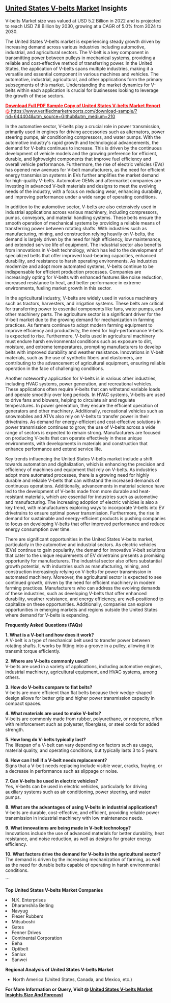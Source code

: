 <h2><a href="https://www.verifiedmarketreports.com/download-sample/?rid=644404&amp;utm_source=Github&amp;utm_medium=210" target="_blank">United States V-belts Market</a> Insights</h2><p>V-belts Market size was valued at USD 5.2 Billion in 2022 and is projected to reach USD 7.8 Billion by 2030, growing at a CAGR of 5.0% from 2024 to 2030.</p><p><p>The United States V-belts market is experiencing steady growth driven by increasing demand across various industries including automotive, industrial, and agricultural sectors. The V-belt is a key component in transmitting power between pulleys in mechanical systems, providing a reliable and cost-effective method of transferring power. In the United States, the application of V-belts spans multiple industries, making it a versatile and essential component in various machines and vehicles. The automotive, industrial, agricultural, and other applications form the primary subsegments of this market. Understanding the market dynamics for V-belts within each application is crucial for businesses looking to leverage the growth of these sectors. <a href="#"><p><span class=""><span style="color: #ff0000;"><strong>Download Full PDF Sample Copy of United States V-belts Market Report</strong> @ </span><a href="https://www.verifiedmarketreports.com/download-sample/?rid=644404&amp;utm_source=Github&amp;utm_medium=210" target="_blank">https://www.verifiedmarketreports.com/download-sample/?rid=644404&amp;utm_source=Github&amp;utm_medium=210</a></span></p></a></p><p>In the automotive sector, V-belts play a crucial role in power transmission, primarily used in engines for driving accessories such as alternators, power steering pumps, air conditioning compressors, and water pumps. With the automotive industry's rapid growth and technological advancements, the demand for V-belts continues to increase. This is driven by the continuous development of vehicle models and the growing preference for efficient, durable, and lightweight components that improve fuel efficiency and overall vehicle performance. Furthermore, the rise of electric vehicles (EVs) has opened new avenues for V-belt manufacturers, as the need for efficient energy transmission systems in EVs further amplifies the market demand for high-quality V-belts. Automotive OEMs and aftermarket companies are investing in advanced V-belt materials and designs to meet the evolving needs of the industry, with a focus on reducing wear, enhancing durability, and improving performance under a wide range of operating conditions.</p><p>In addition to the automotive sector, V-belts are also extensively used in industrial applications across various machinery, including compressors, pumps, conveyors, and material handling systems. These belts ensure the smooth operation of mechanical systems by providing a reliable means of transferring power between rotating shafts. With industries such as manufacturing, mining, and construction relying heavily on V-belts, the demand is largely driven by the need for high efficiency, low maintenance, and extended service life of equipment. The industrial sector also benefits from innovations in V-belt technology, which has led to the development of specialized belts that offer improved load-bearing capacities, enhanced durability, and resistance to harsh operating environments. As industries modernize and adopt more automated systems, V-belts continue to be indispensable for efficient production processes. Companies are increasingly opting for V-belts with enhanced features like noise reduction, increased resistance to heat, and better performance in extreme environments, fueling market growth in this sector.</p><p>In the agricultural industry, V-belts are widely used in various machinery such as tractors, harvesters, and irrigation systems. These belts are critical for transferring power to essential components like fans, water pumps, and other machinery parts. The agriculture sector is a significant driver for the V-belt market due to the growing demand for mechanization in farming practices. As farmers continue to adopt modern farming equipment to improve efficiency and productivity, the need for high-performance V-belts is expected to rise. Furthermore, V-belts used in agricultural machinery must endure harsh environmental conditions such as exposure to dirt, moisture, and extreme temperatures, prompting manufacturers to develop belts with improved durability and weather resistance. Innovations in V-belt materials, such as the use of synthetic fibers and elastomers, are contributing to the advancement of agricultural equipment, ensuring reliable operation in the face of challenging conditions.</p><p>Another noteworthy application for V-belts is in various other industries, including HVAC systems, power generation, and recreational vehicles. These applications often require V-belts that can withstand variable loads and operate smoothly over long periods. In HVAC systems, V-belts are used to drive fans and blowers, helping to circulate air and regulate temperatures. In power generation, they ensure the efficient operation of generators and other machinery. Additionally, recreational vehicles such as snowmobiles and ATVs also rely on V-belts to transfer power in their drivetrains. As demand for energy-efficient and cost-effective solutions in power transmission continues to grow, the use of V-belts across a wide range of sectors is expected to remain strong. Manufacturers are focused on producing V-belts that can operate effectively in these unique environments, with developments in materials and construction that enhance performance and extend service life.</p><p>Key trends influencing the United States V-belts market include a shift towards automation and digitalization, which is enhancing the precision and efficiency of machines and equipment that rely on V-belts. As industries adopt more automated processes, there is a growing need for highly durable and reliable V-belts that can withstand the increased demands of continuous operations. Additionally, advancements in material science have led to the development of V-belts made from more durable and heat-resistant materials, which are essential for industries such as automotive and manufacturing. The increasing adoption of electric vehicles is also a key trend, with manufacturers exploring ways to incorporate V-belts into EV drivetrains to ensure optimal power transmission. Furthermore, the rise in demand for sustainable and energy-efficient products is pushing companies to focus on developing V-belts that offer improved performance and reduce energy consumption over time.</p><p>There are significant opportunities in the United States V-belts market, particularly in the automotive and industrial sectors. As electric vehicles (EVs) continue to gain popularity, the demand for innovative V-belt solutions that cater to the unique requirements of EV drivetrains presents a promising opportunity for manufacturers. The industrial sector also offers substantial growth potential, with industries such as manufacturing, mining, and construction increasingly relying on V-belts for power transmission in automated machinery. Moreover, the agricultural sector is expected to see continued growth, driven by the need for efficient machinery in modern farming practices. Manufacturers who can address the evolving demands of these industries, such as developing V-belts that offer enhanced durability, weather resistance, and energy efficiency, are well-positioned to capitalize on these opportunities. Additionally, companies can explore opportunities in emerging markets and regions outside the United States where demand for V-belts is expanding.</p><p><b>Frequently Asked Questions (FAQs)</b></p><p><b>1. What is a V-belt and how does it work?</b><br> A V-belt is a type of mechanical belt used to transfer power between rotating shafts. It works by fitting into a groove in a pulley, allowing it to transmit torque efficiently.</p><p><b>2. Where are V-belts commonly used?</b><br> V-belts are used in a variety of applications, including automotive engines, industrial machinery, agricultural equipment, and HVAC systems, among others.</p><p><b>3. How do V-belts compare to flat belts?</b><br> V-belts are more efficient than flat belts because their wedge-shaped design allows for better grip and higher power transmission capacity in compact spaces.</p><p><b>4. What materials are used to make V-belts?</b><br> V-belts are commonly made from rubber, polyurethane, or neoprene, often with reinforcement such as polyester, fiberglass, or steel cords for added strength.</p><p><b>5. How long do V-belts typically last?</b><br> The lifespan of a V-belt can vary depending on factors such as usage, material quality, and operating conditions, but typically lasts 3 to 5 years.</p><p><b>6. How can I tell if a V-belt needs replacement?</b><br> Signs that a V-belt needs replacing include visible wear, cracks, fraying, or a decrease in performance such as slippage or noise.</p><p><b>7. Can V-belts be used in electric vehicles?</b><br> Yes, V-belts can be used in electric vehicles, particularly for driving auxiliary systems such as air conditioning, power steering, and water pumps.</p><p><b>8. What are the advantages of using V-belts in industrial applications?</b><br> V-belts are durable, cost-effective, and efficient, providing reliable power transmission in industrial machinery with low maintenance needs.</p><p><b>9. What innovations are being made in V-belt technology?</b><br> Innovations include the use of advanced materials for better durability, heat resistance, and noise reduction, as well as designs for greater energy efficiency.</p><p><b>10. What factors drive the demand for V-belts in the agricultural sector?</b><br> The demand is driven by the increasing mechanization of farming, as well as the need for durable belts capable of operating in harsh environmental conditions.</p>```</p><p><strong>Top United States V-belts Market Companies</strong></p><div data-test-id=""><p><li> N.K. Enterprises</li><li> Dharamshila Belting</li><li> Navyug</li><li> Flexer Rubbers</li><li> Mitsuboshi</li><li> Gates</li><li> Fenner Drives</li><li> Continental Corporation</li><li> Beha</li><li> Optibelt</li><li> Sanlux</li><li> Sanwei</li></p><div><strong>Regional Analysis of&nbsp;United States V-belts Market</strong></div><ul><li dir="ltr"><p dir="ltr">North America&nbsp;(United States, Canada, and Mexico, etc.)</p></li></ul><p><strong>For More Information or Query, Visit @&nbsp;</strong><strong><a href="https://www.verifiedmarketreports.com/product/v-belts-market/?utm_source=Github&amp;utm_medium=210" target="_blank">United States V-belts Market Insights Size And Forecast</a></strong></p></div>

